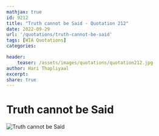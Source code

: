 ```yaml
---
mathjax: true
id: 9212
title: "Truth cannot be Said - Quotation 212"
date: 2022-09-29
url: '/quotations/truth-cannot-be-said'
tags: [WIA Quotations] 
categories: 

header:
    teaser: /assets/images/quotations/quotation212.jpg
author: Hari Thapliyaal 
excerpt:
share: true 
---
```


# Truth cannot be Said

![Truth cannot be Said](/assets/images/quotations/quotation212.jpg)
